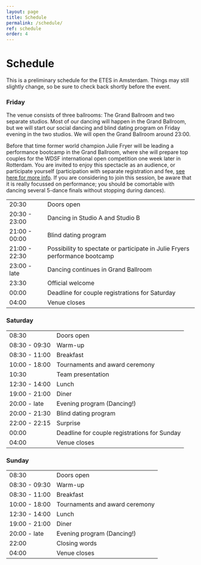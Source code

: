 ```yaml
---
layout: page
title: Schedule
permalink: /schedule/
ref: schedule
order: 4
---
```


# Schedule
This is a preliminary schedule for the ETES in Amsterdam. Things may still slightly change, so be sure to check back shortly before the event.

### Friday
The venue consists of three ballrooms: The Grand Ballroom and two separate studios. Most of our dancing will happen in the Grand Ballroom, but we will start our social dancing and blind dating program on Friday evening in the two studios. We will open the Grand Ballroom around 23:00.

Before that time former world champion Julie Fryer will be leading a performance bootcamp in the Grand Ballroom, where she will prepare top couples for the WDSF international open competition one week later in Rotterdam. You are invited to enjoy this spectacle as an audience, or participate yourself (participation with separate registration and fee, [see here for more info](https://www.facebook.com/events/1665601713649936/). If you are considering to join this session, be aware that it is really focussed on performance; you should be comortable with dancing several 5-dance finals without stopping during dances).

|   |   |
|---|---|
| 20:30 | Doors open |
| 20:30 - 23:00 | Dancing in Studio A and Studio B |
| 21:00 - 00:00 | Blind dating program |
| 21:00 - 22:30 | Possibility to spectate or participate in Julie Fryers performance bootcamp |
| 23:00 - late | Dancing continues in Grand Ballroom |
| 23:30 | Official welcome |
| 00:00 | Deadline for couple registrations for Saturday |
| 04:00 | Venue closes |


### Saturday

|   |   |
|---|---|
| 08:30 | Doors open |
| 08:30 - 09:30 | Warm-up |
| 08:30 - 11:00 | Breakfast |
| 10:00 - 18:00 | Tournaments and award ceremony |
| 10:30 | Team presentation |
| 12:30 - 14:00 | Lunch |
| 19:00 - 21:00 | Diner |
| 20:00 - late | Evening program (Dancing!) |
| 20:00 - 21:30 | Blind dating program |
| 22:00 - 22:15 | Surprise |
| 00:00 | Deadline for couple registrations for Sunday |
| 04:00 | Venue closes |


### Sunday

|   |   |
|---|---|
| 08:30 | Doors open |
| 08:30 - 09:30 | Warm-up |
| 08:30 - 11:00 | Breakfast |
| 10:00 - 18:00 | Tournaments and award ceremony |
| 12:30 - 14:00 | Lunch |
| 19:00 - 21:00 | Diner |
| 20:00 - late | Evening program (Dancing!) |
| 22:00 | Closing words |
| 04:00 | Venue closes |

